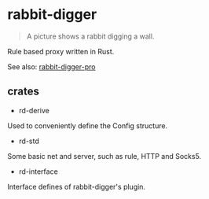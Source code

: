 # rabbit-digger

> A picture shows a rabbit digging a wall.

Rule based proxy written in Rust.

See also: [rabbit-digger-pro](https://github.com/rabbit-digger/rabbit-digger-pro)

## crates

* rd-derive

Used to conveniently define the Config structure.

* rd-std

Some basic net and server, such as rule, HTTP and Socks5.

* rd-interface

Interface defines of rabbit-digger's plugin.
